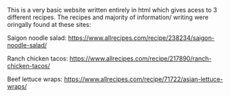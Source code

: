 This is a very basic website written entirely in html which gives acess to 3 different recipes. 
The recipes and majority of information/ writing were oringally found at these sites:

Saigon noodle salad: 
https://www.allrecipes.com/recipe/238234/saigon-noodle-salad/

Ranch chicken tacos: 
https://www.allrecipes.com/recipe/217890/ranch-chicken-tacos/

Beef lettuce wraps: 
https://www.allrecipes.com/recipe/71722/asian-lettuce-wraps/
